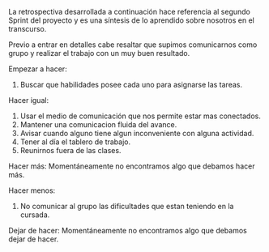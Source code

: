 La retrospectiva desarrollada a continuación hace referencia al segundo Sprint del proyecto y es una síntesis de lo aprendido sobre nosotros en el transcurso.

Previo a entrar en detalles cabe resaltar que supimos comunicarnos como grupo y realizar el trabajo con un muy buen resultado.

Empezar a hacer:
1) Buscar que habilidades posee cada uno para asignarse las tareas.

Hacer igual:
1) Usar el medio de comunicación que nos permite estar mas conectados.
2) Mantener una comunicacion fluida del avance.
3) Avisar cuando alguno tiene algun inconveniente con alguna actividad.
4) Tener al día el tablero de trabajo.
5) Reunirnos fuera de las clases.
  
Hacer más:
Momentáneamente no encontramos algo que debamos hacer más.

Hacer menos:
1) No comunicar al grupo las dificultades que estan teniendo en la cursada.

Dejar de hacer:
Momentáneamente no encontramos algo que debamos dejar de hacer.

